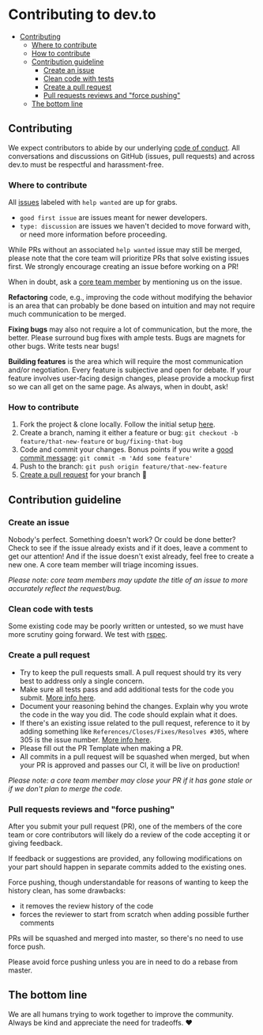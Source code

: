 # Contributing to dev.to

- [Contributing](#contributing)
  - [Where to contribute](#where-to-contribute)
  - [How to contribute](#how-to-contribute)
  - [Contribution guideline](#contribution-guideline)
    - [Create an issue](#create-an-issue)
    - [Clean code with tests](#clean-code-with-tests)
    - [Create a pull request](#create-a-pull-request)
    - [Pull requests reviews and "force pushing"](#pull-requests-reviews-and-force-pushing)
  - [The bottom line](#the-bottom-line)

## Contributing

We expect contributors to abide by our underlying [code of conduct](https://dev.to/code-of-conduct). All conversations and discussions on GitHub (issues, pull requests) and across dev.to must be respectful and harassment-free.

### Where to contribute

All [issues](https://github.com/thepracticaldev/dev.to/issues) labeled with `help wanted` are up for grabs.

- `good first issue` are issues meant for newer developers.
- `type: discussion` are issues we haven't decided to move forward with, or need more information before proceeding.

While PRs without an associated `help wanted` issue may still be merged, please note that the core team will prioritize PRs that solve existing issues first. We strongly encourage creating an issue before working on a PR!

When in doubt, ask a [core team member](https://github.com/thepracticaldev/dev.to/#core-team) by mentioning us on the issue.

**Refactoring** code, e.g., improving the code without modifying the behavior is an area that can probably be done based on intuition and may not require much communication to be merged.

**Fixing bugs** may also not require a lot of communication, but the more, the better. Please surround bug fixes with ample tests. Bugs are magnets for other bugs. Write tests near bugs!

**Building features** is the area which will require the most communication and/or negotiation. Every feature is subjective and open for debate. If your feature involves user-facing design changes, please provide a mockup first so we can all get on the same page. As always, when in doubt, ask!

### How to contribute

1. Fork the project & clone locally. Follow the initial setup [here](https://github.com/thepracticaldev/dev.to/#getting-started).
2. Create a branch, naming it either a feature or bug: `git checkout -b feature/that-new-feature` or `bug/fixing-that-bug`
3. Code and commit your changes. Bonus points if you write a [good commit message](https://chris.beams.io/posts/git-commit/): `git commit -m 'Add some feature'`
4. Push to the branch: `git push origin feature/that-new-feature`
5. [Create a pull request](https://github.com/thepracticaldev/dev.to/#create-a-pull-request) for your branch 🎉

## Contribution guideline

### Create an issue

Nobody's perfect. Something doesn't work? Or could be done better? Check to see if the issue already exists and if it does, leave a comment to get our attention! And if the issue doesn't exist already, feel free to create a new one. A core team member will triage incoming issues.

_Please note: core team members may update the title of an issue to more accurately reflect the request/bug._

### Clean code with tests

Some existing code may be poorly written or untested, so we must have more scrutiny going forward. We test with [rspec](http://rspec.info/).

### Create a pull request

- Try to keep the pull requests small. A pull request should try its very best to address only a single concern.
- Make sure all tests pass and add additional tests for the code you submit. [More info here](https://docs.dev.to/tests/).
- Document your reasoning behind the changes. Explain why you wrote the code in the way you did. The code should explain what it does.
- If there's an existing issue related to the pull request, reference to it by adding something like `References/Closes/Fixes/Resolves #305`, where 305 is the issue number. [More info here](https://github.com/blog/1506-closing-issues-via-pull-requests).
- Please fill out the PR Template when making a PR.
- All commits in a pull request will be squashed when merged, but when your PR is approved and passes our CI, it will be live on production!

_Please note: a core team member may close your PR if it has gone stale or if we don't plan to merge the code._

### Pull requests reviews and "force pushing"

After you submit your pull request (PR), one of the members of the core team or core contributors will likely do a review of the code accepting it or giving feedback.

If feedback or suggestions are provided, any following modifications on your part should happen in separate commits added to the existing ones.

Force pushing, though understandable for reasons of wanting to keep the history clean, has some drawbacks:

- it removes the review history of the code
- forces the reviewer to start from scratch when adding possible further comments

PRs will be squashed and merged into master, so there's no need to use force push.

Please avoid force pushing unless you are in need to do a rebase from master.

## The bottom line

We are all humans trying to work together to improve the community. Always be kind and appreciate the need for tradeoffs. ❤️
